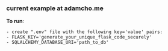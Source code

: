 ### current example at adamcho.me
**To run**:

    - create ".env" file with the following key='value' pairs:
    - FLASK_KEY='generate_your_unique_flask_code_securely'
    - SQLALCHEMY_DATABASE_URI='path_to_db'
